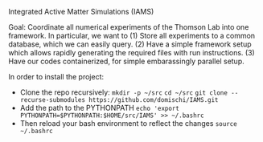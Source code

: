 Integrated Active Matter Simulations (IAMS)

Goal:
Coordinate all numerical experiments of the Thomson Lab into one framework. In particular, we want to 
    (1) Store all experiments to a common database, which we can easily query. 
    (2) Have a simple framework setup which allows rapidly generating the required files with run instructions.
    (3) Have our codes containerized, for simple embarassingly parallel setup.


In order to install the project:
- Clone the repo recursively:
    `mkdir -p ~/src`
    `cd ~/src`
    `git clone --recurse-submodules https://github.com/domischi/IAMS.git`
- Add the path to the PYTHONPATH
    `echo 'export PYTHONPATH=$PYTHONPATH:$HOME/src/IAMS' >> ~/.bashrc `
- Then reload your bash environment to reflect the changes
    `source ~/.bashrc`
